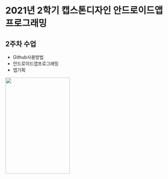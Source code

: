 # 2021년 2학기 캡스톤디자인 안드로이드앱 프로그래밍

## 2주차  수업
  - Github사용방법
  - 안드로이드앱프로그래밍
  - 앱기획

<img width="200" height="300" src="./png/<2주차_20273021김채현>.png"></img>
